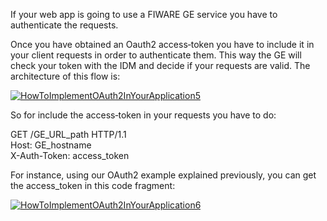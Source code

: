 If your web app is going to use a FIWARE GE service you have to
authenticate the requests.

Once you have obtained an Oauth2 access‐token you have to include it in
your client requests in order to authenticate them. This way the GE will
check your token with the IDM and decide if your requests are valid. The
architecture of this flow is:

[![HowToImplementOAuth2InYourApplication5](http://www.fiware.org/wp-content/uploads/2015/04/HowToImplementOAuth2InYourApplication51-1024x485.png)](http://www.fiware.org/wp-content/uploads/2015/04/HowToImplementOAuth2InYourApplication51.png)

So for include the access‐token in your requests you have to do:

GET /GE\_URL\_path HTTP/1.1  
 Host: GE\_hostname  
 X-­Auth-Token: access\_token

For instance, using our OAuth2 example explained previously, you can get
the access\_token in this code fragment:

[![HowToImplementOAuth2InYourApplication6](http://www.fiware.org/wp-content/uploads/2015/04/HowToImplementOAuth2InYourApplication6.png)](http://www.fiware.org/wp-content/uploads/2015/04/HowToImplementOAuth2InYourApplication6.png)

 

 
